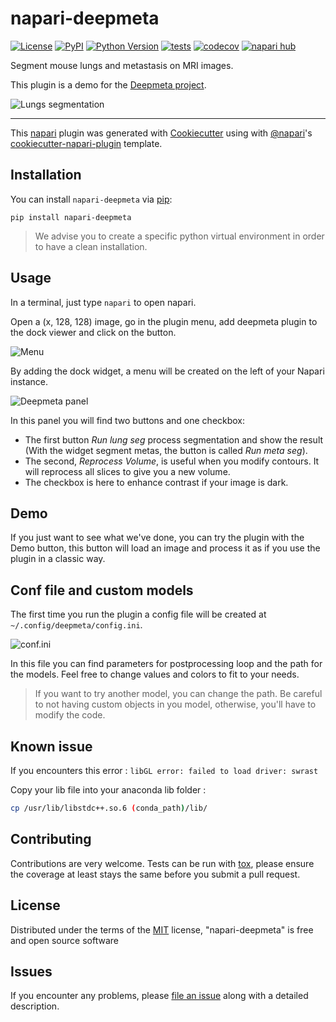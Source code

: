 # napari-deepmeta

[![License](https://img.shields.io/github/license/EdgarLefevre/napari-deepmeta?label=license)](https://github.com/EdgarLefevre/napari-deepmeta/blob/main/LICENSE)
[![PyPI](https://img.shields.io/pypi/v/napari-deepmeta.svg?color=green)](https://pypi.org/project/napari-deepmeta)
[![Python Version](https://img.shields.io/pypi/pyversions/napari-deepmeta.svg?color=green)](https://python.org)
[![tests](https://github.com/EdgarLefevre/napari-deepmeta/workflows/tests/badge.svg)](https://github.com/EdgarLefevre/napari-deepmeta/actions)
[![codecov](https://codecov.io/gh/EdgarLefevre/napari-deepmeta/branch/main/graph/badge.svg?token=H41ZaCAg31)](https://codecov.io/gh/EdgarLefevre/napari-deepmeta)
[![napari hub](https://img.shields.io/endpoint?url=https://api.napari-hub.org/shields/napari-deepmeta)](https://napari-hub.org/plugins/napari-deepmeta)

Segment mouse lungs and metastasis on MRI images.

This plugin is a demo for the [Deepmeta project](https://github.com/EdgarLefevre/DeepMeta).

![Lungs segmentation](https://github.com/EdgarLefevre/napari-deepmeta/blob/main/docs/_static/screen_napari_lungs.png?raw=true)

----------------------------------


This [napari] plugin was generated with [Cookiecutter] using with [@napari]'s [cookiecutter-napari-plugin] template.

<!--
Don't miss the full getting started guide to set up your new package:
https://github.com/napari/cookiecutter-napari-plugin#getting-started

and review the napari docs for plugin developers:
https://napari.org/docs/plugins/index.html
-->

## Installation

You can install `napari-deepmeta` via [pip]:

    pip install napari-deepmeta

> We advise you to create a specific python virtual environment in order to have a clean installation.

## Usage
In a terminal, just type `napari` to open napari.

Open a (x, 128, 128) image, go in the plugin menu, add deepmeta plugin to the dock viewer and click on the button.

![Menu](https://github.com/EdgarLefevre/napari-deepmeta/blob/main/docs/_static/plugin_menu.png?raw=true)

By adding the dock widget, a menu will be created on the left of your Napari instance.

![Deepmeta panel](https://github.com/EdgarLefevre/napari-deepmeta/raw/main/docs/_static/panel.png?raw=true)

In this panel you will find two buttons and one checkbox:

+ The first button *Run lung seg* process segmentation and show the result (With the widget segment metas, the button is called *Run meta seg*).
+ The second, *Reprocess Volume*, is useful when you modify contours. It will reprocess all slices to give you a new volume.
+ The checkbox is here to enhance contrast if your image is dark.

## Demo

If you just want to see what we've done, you can try the plugin with the Demo button, this button will load an image and process it
as if you use the plugin in a classic way.

## Conf file and custom models

The first time you run the plugin a config file will be created at `~/.config/deepmeta/config.ini`.

![conf.ini](https://github.com/EdgarLefevre/napari-deepmeta/blob/main/docs/_static/confini.png?raw=true)

In this file you can find parameters for postprocessing loop and the path for the models.
Feel free to change values and colors to fit to your needs.

>If you want to try another model, you can change the path. Be careful to not having custom objects in you model, otherwise, you'll have to modify the code.

## Known issue

If you encounters this error : `libGL error: failed to load driver: swrast`

Copy your lib file into your anaconda lib folder : 

```sh
cp /usr/lib/libstdc++.so.6 (conda_path)/lib/
```


## Contributing

Contributions are very welcome. Tests can be run with [tox], please ensure
the coverage at least stays the same before you submit a pull request.

## License

Distributed under the terms of the [MIT] license,
"napari-deepmeta" is free and open source software

## Issues

If you encounter any problems, please [file an issue] along with a detailed description.

[napari]: https://github.com/napari/napari
[Cookiecutter]: https://github.com/audreyr/cookiecutter
[@napari]: https://github.com/napari
[MIT]: http://opensource.org/licenses/MIT
[cookiecutter-napari-plugin]: https://github.com/napari/cookiecutter-napari-plugin
[file an issue]: https://github.com/EdgarLefevre/napari-deepmeta/issues
[napari]: https://github.com/napari/napari
[tox]: https://tox.readthedocs.io/en/latest/
[pip]: https://pypi.org/project/pip/
[PyPI]: https://pypi.org/

